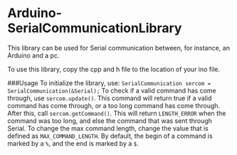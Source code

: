 # Arduino-SerialCommunicationLibrary
This library can be used for Serial communication between, for instance, an Arduino and a pc.

To use this library, copy the cpp and h file to the location of your ino file.

###Usage
To initialize the library, use: `SerialCommunication sercom = SerialCommunication(&Serial);`
To check if a valid command has come through, use `sercom.update()`.
This command will return true if a valid command has come through, or a too long command has come through.
After this, call `sercom.getCommand()`. 
This will return `LENGTH_ERROR` when the command was too long, and else the command that was sent through Serial.
To change the max command length, change the value that is defined as `MAX_COMMAND_LENGTH`.
By default, the begin of a command is marked by a `%`, and the end is marked by a `$`.